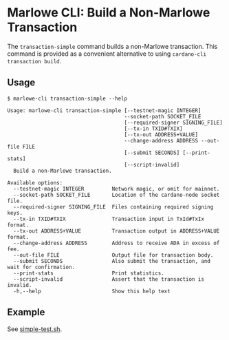# Marlowe CLI: Build a Non-Marlowe Transaction

The `transaction-simple` command builds a non-Marlowe transaction. This command is provided as a convenient alternative to using `cardano-cli transaction build`.


## Usage

    $ marlowe-cli transaction-simple --help
    
    Usage: marlowe-cli transaction-simple [--testnet-magic INTEGER]
                                          --socket-path SOCKET_FILE
                                          [--required-signer SIGNING_FILE]
                                          [--tx-in TXID#TXIX]
                                          [--tx-out ADDRESS+VALUE]
                                          --change-address ADDRESS --out-file FILE
                                          [--submit SECONDS] [--print-stats]
                                          [--script-invalid]
      Build a non-Marlowe transaction.
    
    Available options:
      --testnet-magic INTEGER         Network magic, or omit for mainnet.
      --socket-path SOCKET_FILE       Location of the cardano-node socket file.
      --required-signer SIGNING_FILE  Files containing required signing keys.
      --tx-in TXID#TXIX               Transaction input in TxId#TxIx format.
      --tx-out ADDRESS+VALUE          Transaction output in ADDRESS+VALUE format.
      --change-address ADDRESS        Address to receive ADA in excess of fee.
      --out-file FILE                 Output file for transaction body.
      --submit SECONDS                Also submit the transaction, and wait for confirmation.
      --print-stats                   Print statistics.
      --script-invalid                Assert that the transaction is invalid.
      -h,--help                       Show this help text


## Example

See [simple-test.sh](simple-test.sh).
